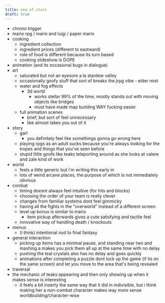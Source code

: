 ```yaml
---
title: sea of stars
draft: true
---
```


- chrono trigger
- mario rpg / mario and luigi / paper mario
- cooking
  - ingredient collection 
  - ingredient prices (different to eastward)
  - role of food is different because its turn based
  - cooking slideshow is DOPE
- animation (and its occasional bugs in dialogue)
- art 
  - saturated but not an eyesore a la stardew valley
  - occasionally goofy stuff that sort of breaks the jrpg vibe - elder mist
  - water and fog effects
    - 3d world
      - works stellar 99% of the time, mostly stands out with moving objects like bridges
      - must have made map building WAY fucking easier
  - full animation scenes
    - brief, but sort of feel unnecessary
    - like almost takes you out of it
- story
  - garl 
    - you definitely feel like somethings gonna go wrong here
  - playing rpgs as an adult sucks because you're always looking for the tropes and things that you've seen before
  - stupid little goofs like teaks teleporting around as she looks at valere and zale kind of work
- world
  - feels a little generic but i'm writing this early in
  - lots of weird arcane places, the purpose of which is not immediately obvious
- combat
  - timing doesnt always feel intuitive (for hits and blocks)
  - choosing the order of your team is really clever
  - changes from familiar systems dont feel gimmicky
  - having all the fights in the "overworld" instead of a different screen
  - level up bonus is similar to mario
    - item pickup afterwards gives a cute satisfying and tactile feel
  - innovative way of handling death / knockouts
- menus
  - (i think) intentional nod to final fantasy
- general interaction
  - picking up items has a minimal pause, and standing near two and mashing a makes you pick them all up at the same time with no delay
  - pushing the teal crystals also has no delay and goes quickly
  - animations after completing a puzzle dont lock up the game (if its on the same screen) and let you move to the area that's being revealed
- traversal
- the mechanic of teaks appearing and then only showing up when it makes sense is interesting
  - it feels a bit inserty the same way that it did in indivisible, but i think making her a non-combat character makes way more sense worldbuilding/character-wise
